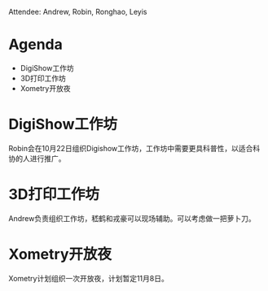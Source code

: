 Attendee: Andrew, Robin, Ronghao, Leyis

# Agenda

- DigiShow工作坊
- 3D打印工作坊
- Xometry开放夜


# DigiShow工作坊
Robin会在10月22日组织Digishow工作坊，工作坊中需要更具科普性，以适合科协的人进行推广。


# 3D打印工作坊
Andrew负责组织工作坊，嵇鹤和戎豪可以现场辅助。可以考虑做一把萝卜刀。


# Xometry开放夜
Xometry计划组织一次开放夜，计划暂定11月8日。

